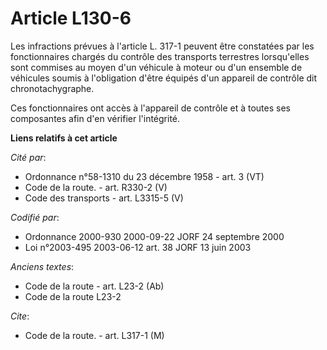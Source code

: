 # Article L130-6

Les infractions prévues à l'article L. 317-1 peuvent être constatées par les fonctionnaires chargés du contrôle des
transports terrestres lorsqu'elles sont commises au moyen d'un véhicule à moteur ou d'un ensemble de véhicules soumis à
l'obligation d'être équipés d'un appareil de contrôle dit chronotachygraphe.

Ces fonctionnaires ont accès à l'appareil de contrôle et à toutes ses composantes afin d'en vérifier l'intégrité.

**Liens relatifs à cet article**

_Cité par_:

  - Ordonnance n°58-1310 du 23 décembre 1958 - art. 3 (VT)
  - Code de la route. - art. R330-2 (V)
  - Code des transports - art. L3315-5 (V)

_Codifié par_:

  - Ordonnance 2000-930 2000-09-22 JORF 24 septembre 2000
  - Loi n°2003-495 2003-06-12 art. 38 JORF 13 juin 2003

_Anciens textes_:

  - Code de la route - art. L23-2 (Ab)
  - Code de la route L23-2

_Cite_:

  - Code de la route. - art. L317-1 (M)
